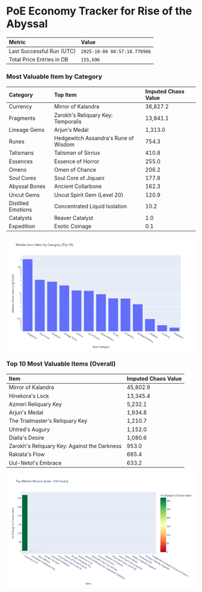 # PoE Economy Tracker for Rise of the Abyssal

<!-- START_MAINTENANCE -->
| Metric | Value |
|:---|:---|
| Last Successful Run (UTC) | `2025-10-08 08:57:18.770966` |
| Total Price Entries in DB | `155,696` |

<!-- END_MAINTENANCE -->

<!-- START_DATAFRAME_DEBUG -->
<!-- END_DATAFRAME_DEBUG -->

<!-- START_CATEGORY_ANALYSIS -->
### Most Valuable Item by Category
| Category | Top Item | Imputed Chaos Value |
| :--- | :--- | :--- |
| Currency | Mirror of Kalandra | 36,827.2 |
| Fragments | Zarokh's Reliquary Key: Temporalis | 13,841.1 |
| Lineage Gems | Arjun's Medal | 1,313.0 |
| Runes | Hedgewitch Assandra's Rune of Wisdom | 754.3 |
| Talismans | Talisman of Sirrius | 410.8 |
| Essences | Essence of Horror | 255.0 |
| Omens | Omen of Chance | 206.2 |
| Soul Cores | Soul Core of Jiquani | 177.8 |
| Abyssal Bones | Ancient Collarbone | 162.3 |
| Uncut Gems | Uncut Spirit Gem (Level 20) | 120.9 |
| Distilled Emotions | Concentrated Liquid Isolation | 10.2 |
| Catalysts | Reaver Catalyst | 1.0 |
| Expedition | Exotic Coinage | 0.1 |


![Category Analysis Chart](charts/category_analysis.png)
<!-- END_ANALYSIS -->

<!-- START_ANALYSIS -->
### Top 10 Most Valuable Items (Overall)
| Item | Imputed Chaos Value |
| :--- | :--- |
| Mirror of Kalandra | 45,802.9 |
| Hinekora's Lock | 13,345.4 |
| Azmeri Reliquary Key | 5,232.1 |
| Arjun's Medal | 1,934.8 |
| The Trialmaster's Reliquary Key | 1,210.7 |
| Uhtred's Augury | 1,152.0 |
| Dialla's Desire | 1,080.6 |
| Zarokh's Reliquary Key: Against the Darkness | 953.0 |
| Rakiata's Flow | 665.4 |
| Uul-Netol's Embrace | 633.2 |


![Market Movers Chart](charts/market_movers.png)
<!-- END_ANALYSIS -->
